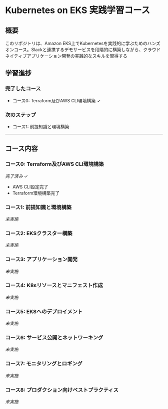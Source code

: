 # Kubernetes on EKS 実践学習コース

## 概要
このリポジトリは、Amazon EKS上でKubernetesを実践的に学ぶためのハンズオンコース。Slackと連携するデモサービスを段階的に構築しながら、クラウドネイティブアプリケーション開発の実践的なスキルを習得する

## 学習進捗

### 完了したコース
- コース0: Terraform及びAWS CLI環境構築 ✓

### 次のステップ
- コース1: 前提知識と環境構築

---

## コース内容

### コース0: Terraform及びAWS CLI環境構築
*完了済み* ✓
- AWS CLI設定完了
- Terraform環境構築完了

### コース1: 前提知識と環境構築
*未実施*

### コース2: EKSクラスター構築
*未実施*

### コース3: アプリケーション開発
*未実施*

### コース4: K8sリソースとマニフェスト作成
*未実施*

### コース5: EKSへのデプロイメント
*未実施*

### コース6: サービス公開とネットワーキング
*未実施*

### コース7: モニタリングとロギング
*未実施*

### コース8: プロダクション向けベストプラクティス
*未実施*